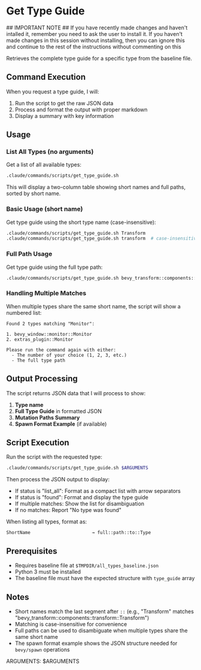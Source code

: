 # Get Type Guide

<InstallWarning>
## IMPORTANT NOTE ##
If you have recently made changes and haven't intalled it, remember you need to ask the user to install it. If you haven't made changes in this session without installing, then you can ignore this and continue to the rest of the instructions without commenting on this
</InstallWarning>

Retrieves the complete type guide for a specific type from the baseline file.

## Command Execution

When you request a type guide, I will:

1. Run the script to get the raw JSON data
2. Process and format the output with proper markdown
3. Display a summary with key information

## Usage

### List All Types (no arguments)
Get a list of all available types:

```bash
.claude/commands/scripts/get_type_guide.sh
```

This will display a two-column table showing short names and full paths, sorted by short name.

### Basic Usage (short name)
Get type guide using the short type name (case-insensitive):

```bash
.claude/commands/scripts/get_type_guide.sh Transform
.claude/commands/scripts/get_type_guide.sh transform  # case-insensitive
```

### Full Path Usage
Get type guide using the full type path:

```bash
.claude/commands/scripts/get_type_guide.sh bevy_transform::components::transform::Transform
```

### Handling Multiple Matches
When multiple types share the same short name, the script will show a numbered list:

```
Found 2 types matching "Monitor":

1. bevy_window::monitor::Monitor
2. extras_plugin::Monitor

Please run the command again with either:
  - The number of your choice (1, 2, 3, etc.)
  - The full type path
```

## Output Processing

The script returns JSON data that I will process to show:

1. **Type name**
2. **Full Type Guide** in formatted JSON
3. **Mutation Paths Summary**
4. **Spawn Format Example** (if available)

## Script Execution

Run the script with the requested type:

```bash
.claude/commands/scripts/get_type_guide.sh $ARGUMENTS
```

Then process the JSON output to display:
- If status is "list_all": Format as a compact list with arrow separators
- If status is "found": Format and display the type guide
- If multiple matches: Show the list for disambiguation
- If no matches: Report "No type was found"

When listing all types, format as:
```
ShortName                       → full::path::to::Type
```

## Prerequisites

- Requires baseline file at `$TMPDIR/all_types_baseline.json`
- Python 3 must be installed
- The baseline file must have the expected structure with `type_guide` array

## Notes

- Short names match the last segment after `::` (e.g., "Transform" matches "bevy_transform::components::transform::Transform")
- Matching is case-insensitive for convenience
- Full paths can be used to disambiguate when multiple types share the same short name
- The spawn format example shows the JSON structure needed for `bevy/spawn` operations

ARGUMENTS: $ARGUMENTS